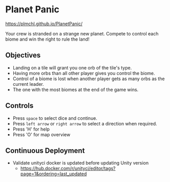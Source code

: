 # Planet Panic
 
https://plmchl.github.io/PlanetPanic/
 
Your crew is stranded on a strange new planet. Compete to control each biome and win the right to rule the land!

## Objectives
- Landing on a tile will grant you one orb of the tile's type.
- Having more orbs than all other player gives you control the biome.
- Control of a biome is lost when another player gets as many orbs as the current leader.
- The one with the most biomes at the end of the game wins.

## Controls
- Press `space` to select dice and continue.
- Press `left arrow` or `right arrow` to select a direction when required.
- Press 'H' for help
- Press 'O' for map overview

## Continuous Deployment
- Validate unityci docker is updated before updating Unity version
  - https://hub.docker.com/r/unityci/editor/tags?page=1&ordering=last_updated